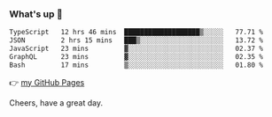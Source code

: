 ### What's up 👋

<!--START_SECTION:waka-->

```txt
TypeScript   12 hrs 46 mins  ███████████████████▒░░░░░   77.71 %
JSON         2 hrs 15 mins   ███▒░░░░░░░░░░░░░░░░░░░░░   13.72 %
JavaScript   23 mins         ▓░░░░░░░░░░░░░░░░░░░░░░░░   02.37 %
GraphQL      23 mins         ▓░░░░░░░░░░░░░░░░░░░░░░░░   02.35 %
Bash         17 mins         ▒░░░░░░░░░░░░░░░░░░░░░░░░   01.80 %
```

<!--END_SECTION:waka-->

👉 [my GitHub Pages](https://ykzhukian.github.io)

Cheers, have a great day.

